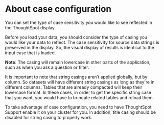 # About case configuration

You can set the type of case sensitivity you would like to see reflected in the ThoughtSpot display.

Before you load your data, you should consider the type of casing you would like your data to reflect. The case sensitivity for source data strings is preserved in the display. So, the visual display of results is identical to the input case that is loaded.

**Note:** The casing will remain lowercase in other parts of the application, such as when you ask a question or filter.

It is important to note that string casings aren’t applied globally, but by column. So datasets will have different string casings as long as they're in different columns. Tables that are already compacted will keep their lowercase format. In these cases, in order to get the specific string case that you want, you would have to truncate related tables and reload them.

To take advantage of case configuration, you need to have ThoughtSpot Support enable it on your cluster for you. In addition, title casing should be disabled for string casing to properly work.

